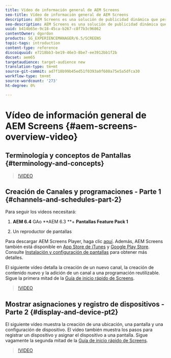 ```yaml
---
title: Vídeo de información general de AEM Screens
seo-title: Vídeo de información general de AEM Screens
description: AEM Screens es una solución de publicidad dinámica que permite a los especialistas en marketing publicar experiencias digitales dinámicas e interactivas en distintos tipos de pantallas. Los siguientes vídeos presentan las distintas áreas de un proyecto de AEM Screens, así como los pasos para crear contenido de canal y publicar en un reproductor de pantallas.
seo-description: AEM Screens es una solución de publicidad dinámica que permite a los especialistas en marketing publicar experiencias digitales dinámicas e interactivas en distintos tipos de pantallas. Los siguientes vídeos presentan las distintas áreas de un proyecto de AEM Screens, así como los pasos para crear contenido de canal y publicar en un reproductor de pantallas.
uuid: b414b65e-9c18-45ca-b267-c8f7b3c96862
contentOwner: dgordon
products: SG_EXPERIENCEMANAGER/6.5/SCREENS
topic-tags: introduction
content-type: reference
discoiquuid: e7218bb3-be19-46e3-8be7-ee3912bb1f2b
docset: aem65
targetaudience: target-audience new
translation-type: tm+mt
source-git-commit: ad7f18b99b45ed51f0393a0f608a75e5a5dfca30
workflow-type: tm+mt
source-wordcount: '273'
ht-degree: 0%

---
```



# Vídeo de información general de AEM Screens {#aem-screens-overview-video}

## Terminología y conceptos de Pantallas {#terminology-and-concepts}

>[!VIDEO](https://video.tv.adobe.com/v/21353?quality=9)


## Creación de Canales y programaciones - Parte 1 {#channels-and-schedules-part-2}

Para seguir los videos necesitará:

1. **AEM 6.4** GAo **AEM 6.3 **+  **Pantallas Feature Pack 1**

1. Un reproductor de pantallas

Para descargar AEM Screens Player, haga clic [aquí](https://download.macromedia.com/screens/). Además, AEM Screens también está disponible en [App Store de iTunes](https://itunes.apple.com/us/app/aem-screens/id1169641856?mt=8) y [Google Play Store](https://play.google.com/store/apps/details?id=com.adobe.aem.screens.player&amp;hl=en). Consulte [Instalación y configuración de pantallas](https://helpx.adobe.com/experience-manager/6-4/help/sites-deploying/configuring-screens-introduction.html) para obtener más detalles.

El siguiente vídeo detalla la creación de un nuevo canal, la creación de contenido nuevo y la adición de un canal a una programación reutilizable. Sigue la primera mitad de la [Guía de inicio rápido de Screens](kickstart-for-aem-screens.md).

>[!VIDEO](https://video.tv.adobe.com/v/21387?quality=9)

## Mostrar asignaciones y registro de dispositivos - Parte 2 {#display-and-device-pt2}

El siguiente vídeo muestra la creación de una ubicación, una pantalla y una configuración de dispositivo. El vídeo también muestra los pasos para registrar un dispositivo y asignar el dispositivo a una pantalla. Sigue vagamente la segunda mitad de la [Guía de inicio rápido de Screens](kickstart-for-aem-screens.md).

>[!VIDEO](https://video.tv.adobe.com/v/21411?quality=9)

